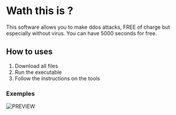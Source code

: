 # Wath this is ?

This software allows you to make ddos attacks, FREE of charge but especially without virus. You can have 5000 seconds for free. 

## How to uses

1. Download all files
2. Run the executable
3. Follow the instructions on the tools

### Exemples

![PREVIEW](https://cdn.discordapp.com/attachments/943332406507757658/967341338620211210/unknown.png)
